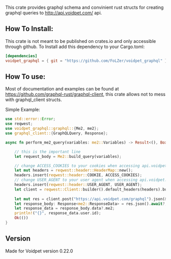 This crate provides graphql schema and convinient rust structs for creating graphql queries to http://api.voidpet.com/ api.

## How To Install:
This crate is not meant to be published on crates.io and only accessible through github.
To Install add this dependency to your Cargo.toml:
```toml
[dependencies]
voidpet_graphql = { git = "https://github.com/FoLZer/voidpet_graphql" }
```

## How To use:
Most of documentation and examples can be found at https://github.com/graphql-rust/graphql-client, this crate allows not to mess with graphql_client structs.

Simple Example:
```rust
use std::error::Error;
use reqwest;
use voidpet_graphql::graphql::{Me2, me2};
use graphql_client::{GraphQLQuery, Response};

async fn perform_me2_query(variables: me2::Variables) -> Result<(), Box<dyn Error>> {

    // this is the important line
    let request_body = Me2::build_query(variables);

    // change ACCESS_COOKIES to your cookies when accessing api.voidpet.com
    let mut headers = reqwest::header::HeaderMap::new();
    headers.insert(reqwest::header::COOKIE, ACCESS_COOKIES);
    // change USER_AGENT to your user agent when accessing api.voidpet.com
    headers.insert(reqwest::header::USER_AGENT, USER_AGENT);
    let client = reqwest::Client::builder().default_headers(headers).build().unwrap();
    
    let mut res = client.post("https://api.voidpet.com/graphql").json(&request_body).send().await?;
    let response_body: Response<me2::ResponseData> = res.json().await?;
    let response_data = response_body.data?.me2;
    println!("{}", response_data.user.id);
    Ok(())
}
```

## Version
Made for Voidpet version 0.22.0
